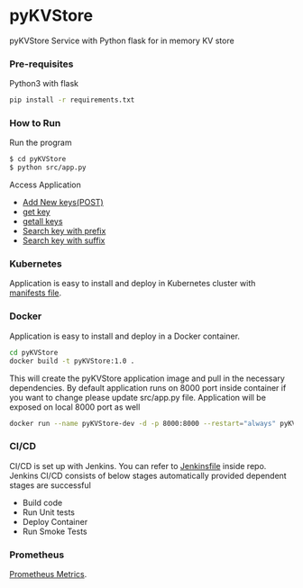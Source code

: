 # pyKVStore
pyKVStore Service with Python flask for in memory KV store

### Pre-requisites

Python3 with flask
```sh
pip install -r requirements.txt
```

### How to Run

Run the program
```sh
$ cd pyKVStore
$ python src/app.py
```
Access Application
  - [Add New keys(POST)](http://localhost:8000/set)
  - [get key](http://localhost:8000/get/test)
  - [getall keys](http://localhost:8000/getall)
  - [Search key with prefix](http://localhost:8000/search?prefix=test)
  - [Search key with suffix](http://localhost:8000/search?suffix=test)

### Kubernetes
Application is easy to install and deploy in Kubernetes cluster with [manifests file](kubernetes/app.yaml).

### Docker
Application is easy to install and deploy in a Docker container.

```sh
cd pyKVStore
docker build -t pyKVStore:1.0 .
```
This will create the pyKVStore application image and pull in the necessary dependencies. 
By default application runs on 8000 port inside container if you want to change please update src/app.py file. Application will be exposed on local 8000 port as well

```sh
docker run --name pyKVStore-dev -d -p 8000:8000 --restart="always" pyKVStore:1.0
```

### CI/CD

CI/CD is set up with Jenkins. You can refer to [Jenkinsfile](Jenkinsfile) inside repo.
Jenkins CI/CD consists of below stages automatically provided dependent stages are successful
  - Build code
  - Run Unit tests
  - Deploy Container
  - Run Smoke Tests

### Prometheus

[Prometheus Metrics](http://localhost:8000/metrics).
